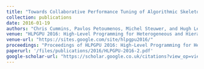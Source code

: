 ```yaml
---
title: "Towards Collaborative Performance Tuning of Algorithmic Skeletons"
collection: publications
date: 2016-01-19
authors: "Chris Cummins, Pavlos Petoumenos, Michel Steuwer, and Hugh Leather"
venue: "HLPGPU 2016: High-Level Programming for Heterogeneous and Hierarchical Parallel Systems @ HiPEAC 2016"
venue-url: "https://sites.google.com/site/hlpgpu2016/"
proceedings: "Proceedings of HLPGPU 2016: High-Level Programming for Heterogeneous and Hierarchical Parallel Systems Prague @ HiPEAC 2016, Czech Republic, Jan 19th 2016."
paperurl: '/files/publications/2016/HLPGPU-2016-2.pdf'
google-scholar-url: "https://scholar.google.co.uk/citations?view_op=view_citation&hl=en&user=XdXJRZEAAAAJ&cstart=20&citation_for_view=XdXJRZEAAAAJ:8k81kl-MbHgC"
---
```

